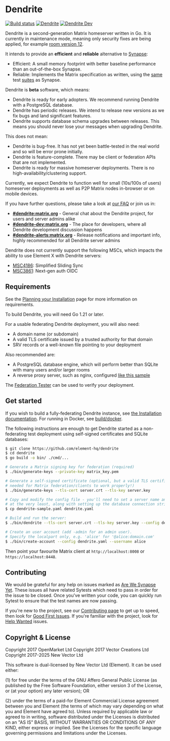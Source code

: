 # Dendrite

[![Build status](https://github.com/element-hq/dendrite/actions/workflows/dendrite.yml/badge.svg?event=push)](https://github.com/element-hq/dendrite/actions/workflows/dendrite.yml) [![Dendrite](https://img.shields.io/matrix/dendrite:matrix.org.svg?label=%23dendrite%3Amatrix.org&logo=matrix&server_fqdn=matrix.org)](https://matrix.to/#/#dendrite:matrix.org) [![Dendrite Dev](https://img.shields.io/matrix/dendrite-dev:matrix.org.svg?label=%23dendrite-dev%3Amatrix.org&logo=matrix&server_fqdn=matrix.org)](https://matrix.to/#/#dendrite-dev:matrix.org)

Dendrite is a second-generation Matrix homeserver written in Go. It is currently in maintenance mode,
meaning only security fixes are being applied, for example [room version 12](https://matrix.org/blog/2025/08/security-release/).

It intends to provide an **efficient** and **reliable** alternative to [Synapse](https://github.com/matrix-org/synapse):

- Efficient: A small memory footprint with better baseline performance than an out-of-the-box Synapse.
- Reliable: Implements the Matrix specification as written, using the
  [same](https://github.com/matrix-org/sytest) test [suites](https://github.com/matrix-org/complement) as Synapse.

Dendrite is **beta** software, which means:

- Dendrite is ready for early adopters. We recommend running Dendrite with a PostgreSQL database.
- Dendrite has periodic releases. We intend to release new versions as we fix bugs and land significant features.
- Dendrite supports database schema upgrades between releases. This means you should never lose your messages when upgrading Dendrite.

This does not mean:

- Dendrite is bug-free. It has not yet been battle-tested in the real world and so will be error prone initially.
- Dendrite is feature-complete. There may be client or federation APIs that are not implemented.
- Dendrite is ready for massive homeserver deployments. There is no high-availability/clustering support.

Currently, we expect Dendrite to function well for small (10s/100s of users) homeserver deployments as well as P2P Matrix nodes in-browser or on mobile devices.

If you have further questions, please take a look at [our FAQ](docs/FAQ.md) or join us in:

- **[#dendrite:matrix.org](https://matrix.to/#/#dendrite:matrix.org)** - General chat about the Dendrite project, for users and server admins alike
- **[#dendrite-dev:matrix.org](https://matrix.to/#/#dendrite-dev:matrix.org)** - The place for developers, where all Dendrite development discussion happens
- **[#dendrite-alerts:matrix.org](https://matrix.to/#/#dendrite-alerts:matrix.org)** - Release notifications and important info, highly recommended for all Dendrite server admins

Dendrite does not currently support the following MSCs, which impacts the ability to use Element X with Dendrite servers:
 - [MSC4186](https://github.com/matrix-org/matrix-spec-proposals/pull/4186): Simplified Sliding Sync
 - [MSC3861](https://github.com/matrix-org/matrix-spec-proposals/pull/3861): Next-gen auth OIDC

## Requirements

See the [Planning your Installation](https://element-hq.github.io/dendrite/installation/planning) page for
more information on requirements.

To build Dendrite, you will need Go 1.21 or later.

For a usable federating Dendrite deployment, you will also need:

- A domain name (or subdomain)
- A valid TLS certificate issued by a trusted authority for that domain
- SRV records or a well-known file pointing to your deployment

Also recommended are:

- A PostgreSQL database engine, which will perform better than SQLite with many users and/or larger rooms
- A reverse proxy server, such as nginx, configured [like this sample](https://github.com/element-hq/dendrite/blob/main/docs/nginx/dendrite-sample.conf)

The [Federation Tester](https://federationtester.matrix.org) can be used to verify your deployment.

## Get started

If you wish to build a fully-federating Dendrite instance, see [the Installation documentation](https://element-hq.github.io/dendrite/installation). For running in Docker, see [build/docker](build/docker).

The following instructions are enough to get Dendrite started as a non-federating test deployment using self-signed certificates and SQLite databases:

```bash
$ git clone https://github.com/element-hq/dendrite
$ cd dendrite
$ go build -o bin/ ./cmd/...

# Generate a Matrix signing key for federation (required)
$ ./bin/generate-keys --private-key matrix_key.pem

# Generate a self-signed certificate (optional, but a valid TLS certificate is normally
# needed for Matrix federation/clients to work properly!)
$ ./bin/generate-keys --tls-cert server.crt --tls-key server.key

# Copy and modify the config file - you'll need to set a server name and paths to the keys
# at the very least, along with setting up the database connection strings.
$ cp dendrite-sample.yaml dendrite.yaml

# Build and run the server:
$ ./bin/dendrite --tls-cert server.crt --tls-key server.key --config dendrite.yaml

# Create an user account (add -admin for an admin user).
# Specify the localpart only, e.g. 'alice' for '@alice:domain.com'
$ ./bin/create-account --config dendrite.yaml --username alice
```

Then point your favourite Matrix client at `http://localhost:8008` or `https://localhost:8448`.

## Contributing

We would be grateful for any help on issues marked as
[Are We Synapse Yet](https://github.com/element-hq/dendrite/labels/are-we-synapse-yet). These issues
all have related Sytests which need to pass in order for the issue to be closed. Once you've written your
code, you can quickly run Sytest to ensure that the test names are now passing.

If you're new to the project, see our
[Contributing page](https://element-hq.github.io/dendrite/development/contributing) to get up to speed, then
look for [Good First Issues](https://github.com/element-hq/dendrite/labels/good%20first%20issue). If you're
familiar with the project, look for [Help Wanted](https://github.com/element-hq/dendrite/labels/help-wanted)
issues.

## Copyright & License

Copyright 2017 OpenMarket Ltd
Copyright 2017 Vector Creations Ltd
Copyright 2017-2025 New Vector Ltd

This software is dual-licensed by New Vector Ltd (Element). It can be used either:

(1) for free under the terms of the GNU Affero General Public License (as published by the Free Software Foundation, either version 3 of the License, or (at your option) any later version); OR

(2) under the terms of a paid-for Element Commercial License agreement between you and Element (the terms of which may vary depending on what you and Element have agreed to).
Unless required by applicable law or agreed to in writing, software distributed under the Licenses is distributed on an "AS IS" BASIS, WITHOUT WARRANTIES OR CONDITIONS OF ANY KIND, either express or implied. See the Licenses for the specific language governing permissions and limitations under the Licenses.
